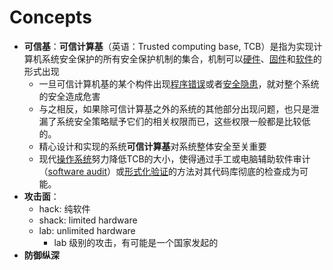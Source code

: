 # Concepts

- **可信基**：**可信计算基**（英语：Trusted computing base, TCB）是指为实现计算机系统安全保护的所有安全保护机制的集合，机制可以[硬件](https://zh.wikipedia.org/wiki/%E7%A1%AC%E4%BB%B6 "硬件")、[固件](https://zh.wikipedia.org/wiki/%E5%9B%BA%E4%BB%B6 "固件")和[软件](https://zh.wikipedia.org/wiki/%E8%BD%AF%E4%BB%B6 "软件")的形式出现
	- 一旦可信计算机基的某个构件出现[程序错误](https://zh.wikipedia.org/wiki/%E7%A8%8B%E5%BA%8F%E9%94%99%E8%AF%AF "程序错误")或者[安全隐患](https://zh.wikipedia.org/wiki/%E8%AE%A1%E7%AE%97%E6%9C%BA%E5%AE%89%E5%85%A8%E9%9A%90%E6%82%A3 "计算机安全隐患")，就对整个系统的安全造成危害
	- 与之相反，如果除可信计算基之外的系统的其他部分出现问题，也只是泄漏了系统安全策略赋予它们的相关权限而已，这些权限一般都是比较低的。
	- 精心设计和实现的系统**可信计算基**对系统整体安全至关重要
	- 现代[操作系统](https://zh.wikipedia.org/wiki/%E6%93%8D%E4%BD%9C%E7%B3%BB%E7%BB%9F "操作系统")努力降低TCB的大小，使得通过手工或电脑辅助软件审计（[software audit](https://zh.wikipedia.org/w/index.php?title=Software_audit&action=edit&redlink=1)）或[形式化验证](https://zh.wikipedia.org/wiki/%E5%BD%A2%E5%BC%8F%E5%8C%96%E9%AA%8C%E8%AF%81 "形式化验证")的方法对其代码库彻底的检查成为可能。
- **攻击面**：
	- hack: 纯软件
	- shack: limited hardware
	- lab: unlimited hardware
		- lab 级别的攻击，有可能是一个国家发起的
- **防御纵深**